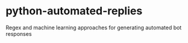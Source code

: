 # python-automated-replies
Regex and machine learning approaches for generating automated bot responses
